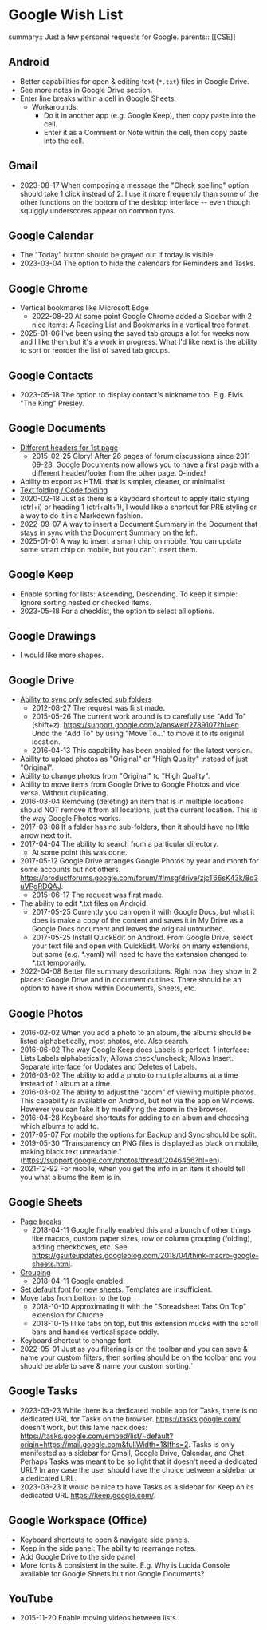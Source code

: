 # Google Wish List

summary:: Just a few personal requests for Google.
parents:: [[CSE]]

## Android

- Better capabilities for open & editing text (`*.txt`) files in Google Drive.
- See more notes in Google Drive section.
- Enter line breaks within a cell in Google Sheets:
  - Workarounds:
    - Do it in another app (e.g. Google Keep), then copy paste into the cell.
    - Enter it as a Comment or Note within the cell, then copy paste into the cell.

## Gmail

- 2023-08-17 When composing a message the "Check spelling" option should take 1 click instead of 2. I use it more frequently than some of the other functions on the bottom of the desktop interface -- even though squiggly underscores appear on common tyos.

## Google Calendar

- The "Today" button should be grayed out if today is visible.
- 2023-03-04 The option to hide the calendars for Reminders and Tasks.

## Google Chrome

- Vertical bookmarks like Microsoft Edge
  - 2022-08-20 At some point Google Chrome added a Sidebar with 2 nice items: A Reading List and Bookmarks in a vertical tree format.
- 2025-01-06 I've been using the saved tab groups a lot for weeks now and I like them but it's a work in progress. What I'd like next is the ability to sort or reorder the list of saved tab groups.

## Google Contacts

- 2023-05-18 The option to display contact's nickname too. E.g. Elvis "The King" Presley.

## Google Documents

- [Different headers for 1st page](https://productforums.google.com/d/msg/docs/RAlw_h8pYMU/NueqC1Dm8x0J)
  - 2015-02-25 Glory! After 26 pages of forum discussions since 2011-09-28, Google Documents now allows you to have a first page with a different header/footer from the other page. 0-index!
- Ability to export as HTML that is simpler, cleaner, or minimalist.
- [Text folding / Code folding](https://productforums.google.com/forum/#!topic/docs/tVIgbwtAYtI])
- 2020-02-18 Just as there is a keyboard shortcut to apply italic styling (ctrl+i) or heading 1 (ctrl+alt+1), I would like a shortcut for PRE styling or a way to do it in a Markdown fashion.
- 2022-09-07 A way to insert a Document Summary in the Document that stays in sync with the Document Summary on the left.
- 2025-01-01 A way to insert a smart chip on mobile. You can update some smart chip on mobile, but you can't insert them.

## Google Keep

- Enable sorting for lists: Ascending, Descending. To keep it simple: Ignore sorting nested or checked items.
- 2023-05-18 For a checklist, the option to select all options.

## Google Drawings

- I would like more shapes.

## Google Drive

- [Ability to sync only selected sub folders](https://productforums.google.com/forum/#!topic/drive/Gs2w1BL-B9U)
  - 2012-08-27 The request was first made.
  - 2015-05-26 The current work around is to carefully use "Add To" (shift+z). https://support.google.com/a/answer/2789107?hl=en. Undo the "Add To" by using "Move To..." to move it to its original location.
  - 2016-04-13 This capability has been enabled for the latest version.
- Ability to upload photos as "Original" or "High Quality" instead of just "Original".
- Ability to change photos from "Original" to "High Quality".
- Ability to move items from Google Drive to Google Photos and vice versa. Without duplicating.
- 2016-03-04 Removing (deleting) an item that is in multiple locations should NOT remove it from all locations, just the current location. This is the way Google Photos works.
- 2017-03-08 If a folder has no sub-folders, then it should have no little arrow next to it.
- 2017-04-04 The ability to search from a particular directory.
  - At some point this was done.
- 2017-05-12 Google Drive arranges Google Photos by year and month for some accounts but not others. https://productforums.google.com/forum/#!msg/drive/zjcT66sK43k/8d3uVPgRDQAJ.
  - 2015-06-17 The request was first made.
- The ability to edit \*.txt files on Android.
  - 2017-05-25 Currently you can open it with Google Docs, but what it does is make a copy of the content and saves it in My Drive as a Google Docs document and leaves the original untouched.
  - 2017-05-25 Install QuickEdit on Android. From Google Drive, select your text file and open with QuickEdit. Works on many extensions, but some (e.g. \*.yaml) will need to have the extension changed to \*.txt temporarily.
- 2022-04-08 Better file summary descriptions. Right now they show in 2 places: Google Drive and in document outlines. There should be an option to have it show within Documents, Sheets, etc.

## Google Photos

- 2016-02-02 When you add a photo to an album, the albums should be listed alphabetically, most photos, etc. Also search.
- 2016-06-02 The way Google Keep does Labels is perfect: 1 interface: Lists Labels alphabetically; Allows check/uncheck; Allows Insert. Separate interface for Updates and Deletes of Labels.
- 2016-03-02 The ability to add a photo to multiple albums at a time instead of 1 album at a time.
- 2016-03-02 The ability to adjust the "zoom" of viewing multiple photos. This capability is available on Android, but not via the app on Windows. However you can fake it by modifying the zoom in the browser.
- 2016-04-28 Keyboard shortcuts for adding to an album and choosing which albums to add to.
- 2017-05-07 For mobile the options for Backup and Sync should be split.
- 2019-05-30 "Transparency on PNG files is displayed as black on mobile, making black text unreadable." (https://support.google.com/photos/thread/2046456?hl=en).
- 2021-12-92 For mobile, when you get the info in an item it should tell you what albums the item is in.

## Google Sheets

- [Page breaks](https://productforums.google.com/d/msg/docs/ZSRZYzxPsUQ/fQRAp4cgApEJ)
  - 2018-04-11 Google finally enabled this and a bunch of other things like macros, custom paper sizes, row or column grouping (folding), adding checkboxes, etc. See https://gsuiteupdates.googleblog.com/2018/04/think-macro-google-sheets.html.
- [Grouping](https://productforums.google.com/forum/#!topic/docs/pm4Gd4O_Bm0)
  - 2018-04-11 Google enabled.
- [Set default font for new sheets](https://support.google.com/docs/forum/AAAABuH1jm097HlWPMZkiE?hl=en). Templates are insufficient.
- Move tabs from bottom to the top
  - 2018-10-10 Approximating it with the "Spreadsheet Tabs On Top" extension for Chrome.
  - 2018-10-15 I like tabs on top, but this extension mucks with the scroll bars and handles vertical space oddly.
- Keyboard shortcut to change font.
- 2022-05-01 Just as you filtering is on the toolbar and you can save & name your custom filters, then sorting should be on the toolbar and you should be able to save & name your custom sorting.`

## Google Tasks

- 2023-03-23 While there is a dedicated mobile app for Tasks, there is no dedicated URL for Tasks on the browser. https://tasks.google.com/ doesn't work, but this lame hack does: https://tasks.google.com/embed/list/~default?origin=https://mail.google.com&fullWidth=1&lfhs=2. Tasks is only manifested as a sidebar for Gmail, Google Drive, Calendar, and Chat. Perhaps Tasks was meant to be so light that it doesn't need a dedicated URL? In any case the user should have the choice between a sidebar or a dedicated URL.
- 2023-03-23 It would be nice to have Tasks as a sidebar for Keep on its dedicated URL https://keep.google.com/.

## Google Workspace (Office)

- Keyboard shortcuts to open & navigate side panels.
- Keep in the side panel: The ability to rearrange notes.
- Add Google Drive to the side panel
- More fonts & consistent in the suite. E.g. Why is Lucida Console available for Google Sheets but not Google Documents?

## YouTube

- 2015-11-20 Enable moving videos between lists.
